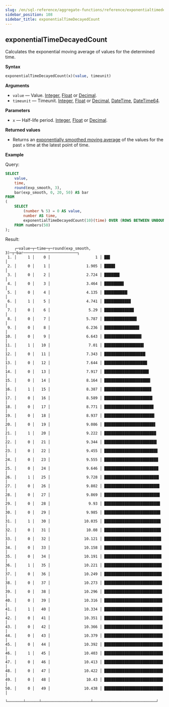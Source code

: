 ```yaml
---
slug: /en/sql-reference/aggregate-functions/reference/exponentialtimedecayedcount
sidebar_position: 108
sidebar_title: exponentialTimeDecayedCount
---
```


## exponentialTimeDecayedCount

Calculates the exponential moving average of values for the determined time.

**Syntax**

```sql
exponentialTimeDecayedCount(x)(value, timeunit)
```

**Arguments**

- `value` — Value. [Integer](../../../sql-reference/data-types/int-uint.md), [Float](../../../sql-reference/data-types/float.md) or [Decimal](../../../sql-reference/data-types/decimal.md).
- `timeunit` — Timeunit. [Integer](../../../sql-reference/data-types/int-uint.md), [Float](../../../sql-reference/data-types/float.md) or [Decimal](../../../sql-reference/data-types/decimal.md), [DateTime](../../data-types/datetime.md), [DateTime64](../../data-types/datetime64.md).

**Parameters**

- `x` — Half-life period. [Integer](../../../sql-reference/data-types/int-uint.md), [Float](../../../sql-reference/data-types/float.md) or [Decimal](../../../sql-reference/data-types/decimal.md).

**Returned values**

- Returns an [exponentially smoothed moving average](https://en.wikipedia.org/wiki/Moving_average#Exponential_moving_average) of the values for the past `x` time at the latest point of time.

**Example**

Query:

```sql
SELECT
    value,
    time,
    round(exp_smooth, 3),
    bar(exp_smooth, 0, 20, 50) AS bar
FROM
(
    SELECT
        (number % 5) = 0 AS value,
        number AS time,
        exponentialTimeDecayedCount(10)(time) OVER (ROWS BETWEEN UNBOUNDED PRECEDING AND CURRENT ROW) AS exp_smooth
    FROM numbers(50)
);
```

Result:

```response
    ┌─value─┬─time─┬─round(exp_smooth, 3)─┬─bar────────────────────────┐
 1. │     1 │    0 │                    1 │ ██▌                        │
 2. │     0 │    1 │                1.905 │ ████▊                      │
 3. │     0 │    2 │                2.724 │ ██████▊                    │
 4. │     0 │    3 │                3.464 │ ████████▋                  │
 5. │     0 │    4 │                4.135 │ ██████████▎                │
 6. │     1 │    5 │                4.741 │ ███████████▊               │
 7. │     0 │    6 │                 5.29 │ █████████████▏             │
 8. │     0 │    7 │                5.787 │ ██████████████▍            │
 9. │     0 │    8 │                6.236 │ ███████████████▌           │
10. │     0 │    9 │                6.643 │ ████████████████▌          │
11. │     1 │   10 │                 7.01 │ █████████████████▌         │
12. │     0 │   11 │                7.343 │ ██████████████████▎        │
13. │     0 │   12 │                7.644 │ ███████████████████        │
14. │     0 │   13 │                7.917 │ ███████████████████▊       │
15. │     0 │   14 │                8.164 │ ████████████████████▍      │
16. │     1 │   15 │                8.387 │ ████████████████████▉      │
17. │     0 │   16 │                8.589 │ █████████████████████▍     │
18. │     0 │   17 │                8.771 │ █████████████████████▉     │
19. │     0 │   18 │                8.937 │ ██████████████████████▎    │
20. │     0 │   19 │                9.086 │ ██████████████████████▋    │
21. │     1 │   20 │                9.222 │ ███████████████████████    │
22. │     0 │   21 │                9.344 │ ███████████████████████▎   │
23. │     0 │   22 │                9.455 │ ███████████████████████▋   │
24. │     0 │   23 │                9.555 │ ███████████████████████▉   │
25. │     0 │   24 │                9.646 │ ████████████████████████   │
26. │     1 │   25 │                9.728 │ ████████████████████████▎  │
27. │     0 │   26 │                9.802 │ ████████████████████████▌  │
28. │     0 │   27 │                9.869 │ ████████████████████████▋  │
29. │     0 │   28 │                 9.93 │ ████████████████████████▊  │
30. │     0 │   29 │                9.985 │ ████████████████████████▉  │
31. │     1 │   30 │               10.035 │ █████████████████████████  │
32. │     0 │   31 │                10.08 │ █████████████████████████▏ │
33. │     0 │   32 │               10.121 │ █████████████████████████▎ │
34. │     0 │   33 │               10.158 │ █████████████████████████▍ │
35. │     0 │   34 │               10.191 │ █████████████████████████▍ │
36. │     1 │   35 │               10.221 │ █████████████████████████▌ │
37. │     0 │   36 │               10.249 │ █████████████████████████▌ │
38. │     0 │   37 │               10.273 │ █████████████████████████▋ │
39. │     0 │   38 │               10.296 │ █████████████████████████▋ │
40. │     0 │   39 │               10.316 │ █████████████████████████▊ │
41. │     1 │   40 │               10.334 │ █████████████████████████▊ │
42. │     0 │   41 │               10.351 │ █████████████████████████▉ │
43. │     0 │   42 │               10.366 │ █████████████████████████▉ │
44. │     0 │   43 │               10.379 │ █████████████████████████▉ │
45. │     0 │   44 │               10.392 │ █████████████████████████▉ │
46. │     1 │   45 │               10.403 │ ██████████████████████████ │
47. │     0 │   46 │               10.413 │ ██████████████████████████ │
48. │     0 │   47 │               10.422 │ ██████████████████████████ │
49. │     0 │   48 │                10.43 │ ██████████████████████████ │
50. │     0 │   49 │               10.438 │ ██████████████████████████ │
    └───────┴──────┴──────────────────────┴────────────────────────────┘
```
